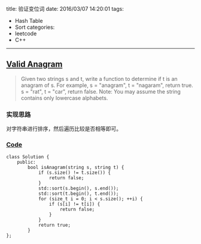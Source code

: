 title: 验证变位词
date: 2016/03/07 14:20:01
tags:
- Hash Table
- Sort
categories:
- leetcode
- C++

---
## [Valid Anagram](https://leetcode.com/problems/valid-anagram/)
> Given two strings s and t, write a function to determine if t is an anagram of s.
> For example,
> s = "anagram", t = "nagaram", return true.
> s = "rat", t = "car", return false.
> Note:
> You may assume the string contains only lowercase alphabets.

### 实现思路
对字符串进行排序，然后遍历比较是否相等即可。

### [Code](https://github.com/Finalcheat/leetcode/blob/master/src/Valid-Anagram.cpp)
```
class Solution {
    public:
        bool isAnagram(string s, string t) {
            if (s.size() != t.size()) {
                return false;
            }
            std::sort(s.begin(), s.end());
            std::sort(t.begin(), t.end());
            for (size_t i = 0; i < s.size(); ++i) {
                if (s[i] != t[i]) {
                    return false;
                }
            }
            return true;
        }
};
```
